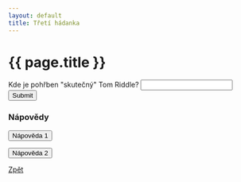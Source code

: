 ```yaml
---
layout: default
title: Třetí hádanka
---
```

<div class="uvod">
<h1>{{ page.title }}</h1>

<p>
 <form name="myForm" onsubmit="return validateForm3()" method="post">
Kde je pohřben "skutečný" Tom Riddle? <input type="text" name="fname">
<input type="submit" value="Submit">
</form> 
</p>


<h3>Nápovědy</h3>

<button onclick="help1()">Nápověda 1</button>
<p id="help1" style="display:none">Dvě slova</p>

<button onclick="help2()">Nápověda 2</button>
<p id="help2" style="display:none">Hřbitov ve Skotsku</p>




 <a href="{{ site.baseurl }}/uvody/hp_uvod.html">Zpět</a>

 </div>
<script src="{{ site.baseurl }}/assets/js/hadanky_hp.js"></script> 